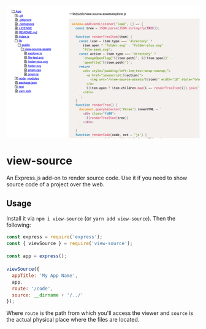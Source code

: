 ![view-source](./view-source.png)

# view-source

An Express.js add-on to render source code. Use it if you need to show source code of a project over the web.

## Usage

Install it via `npm i view-source` (or `yarn add view-source`). Then the following:

```js
const express = require('express');
const { viewSource } = require('view-source');

const app = express();

viewSource({
  appTitle: 'My App Name',
  app,
  route: '/code',
  source: __dirname + '/../'
});
```

Where `route` is the path from which you'll access the viewer and `source` is the actual physical place where the files are located.

